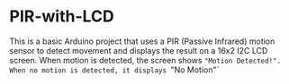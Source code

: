 # PIR-with-LCD
This is a basic Arduino project that uses a PIR (Passive Infrared) motion sensor to detect movement and displays the result on a 16x2 I2C LCD screen. When motion is detected, the screen shows `"Motion Detected!". When no motion is detected, it displays `"No Motion"`
